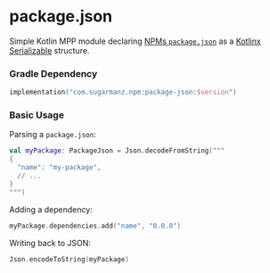 # package.json

Simple Kotlin MPP module declaring [NPMs `package.json`](https://docs.npmjs.com/cli/v8/configuring-npm/package-json) as a [Kotlinx Serializable](https://github.com/Kotlin/kotlinx.serialization) structure.

### Gradle Dependency

```kotlin
implementation("com.sugarmanz.npm:package-json:$version")
```

### Basic Usage

Parsing a `package.json`:

```kotlin
val myPackage: PackageJson = Json.decodeFromString("""
{
  "name": "my-package",
  // ...
}
""")
```

Adding a dependency:

```kotlin
myPackage.dependencies.add("name", "0.0.0")
```

Writing back to JSON:

```kotlin
Json.encodeToString(myPackage)
```
